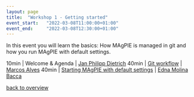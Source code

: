 ```yaml
---
layout: page
title:  "Workshop 1 - Getting started"
event_start:   "2022-03-08T11:00:00+01:00"
event_end:     "2022-03-08T12:30:00+01:00"
---
```


In this event you will learn the basics: How MAgPIE is managed in git and how you run MAgPIE with default settings.

10min | Welcome & Agenda | [Jan Philipp Dietrich]
40min | [Git workflow] | [Marcos Alves]
40min | [Starting MAgPIE with default settings] | [Edna Molina Bacca]

[back to overview](../../magpie22/timetable)

[Jan Philipp Dietrich]:https://www.pik-potsdam.de/members/dietrich
[Marcos Alves]:https://www.pik-potsdam.de/members/pedrosa
[Edna Molina Bacca]:https://www.pik-potsdam.de/members/mbacca

[Git workflow]:https://github.com/magpiemodel/tutorials/blob/master/0_GitGithub_Workflow.md
[Starting MAgPIE with default settings]:https://github.com/magpiemodel/tutorials/blob/master/2_RunDefaultSettings.md
